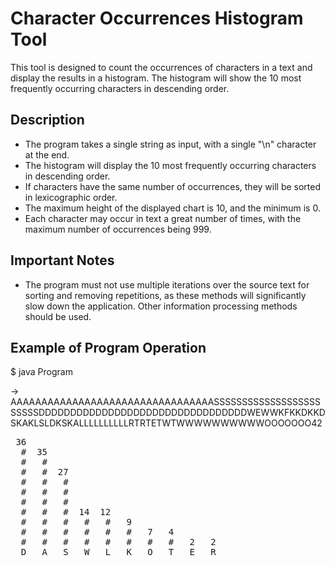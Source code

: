 # Character Occurrences Histogram Tool

This tool is designed to count the occurrences of characters in a text and display the results in a histogram. The histogram will show the 10 most frequently occurring characters in descending order.

## Description

- The program takes a single string as input, with a single "\n" character at the end.
- The histogram will display the 10 most frequently occurring characters in descending order.
- If characters have the same number of occurrences, they will be sorted in lexicographic order.
- The maximum height of the displayed chart is 10, and the minimum is 0.
- Each character may occur in text a great number of times, with the maximum number of occurrences being 999.

## Important Notes

- The program must not use multiple iterations over the source text for sorting and removing repetitions, as these methods will significantly slow down the application. Other information processing methods should be used.

## Example of Program Operation

$ java Program  

->   AAAAAAAAAAAAAAAAAAAAAAAAAAAAAAAAASSSSSSSSSSSSSSSSSSSSSSSSDDDDDDDDDDDDDDDDDDDDDDDDDDDDDDDDDWEWWKFKKDKKDSKAKLSLDKSKALLLLLLLLLLRTRTETWTWWWWWWWWWWOOOOOOO42

<pre>
 36  
  #  35  
  #   #
  #   #  27  
  #   #   #  
  #   #   #    
  #   #   #  
  #   #   #  14  12  
  #   #   #   #   #   9  
  #   #   #   #   #   #   7   4  
  #   #   #   #   #   #   #   #   2   2  
  D   A   S   W   L   K   O   T   E   R  
</pre>